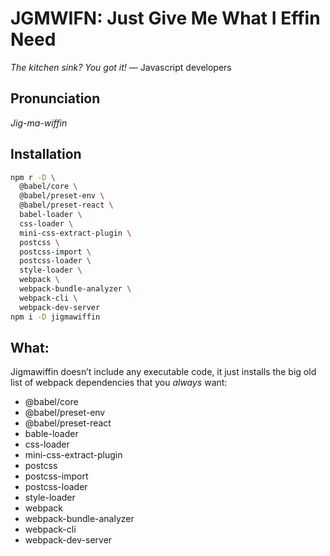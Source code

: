 # JGMWIFN: Just Give Me What I Effin Need

*The kitchen sink? You got it!*
— Javascript developers


## Pronunciation

*Jig-ma-wiffin*


## Installation

```sh
npm r -D \
  @babel/core \
  @babel/preset-env \
  @babel/preset-react \
  babel-loader \
  css-loader \
  mini-css-extract-plugin \
  postcss \
  postcss-import \
  postcss-loader \
  style-loader \
  webpack \
  webpack-bundle-analyzer \
  webpack-cli \
  webpack-dev-server
npm i -D jigmawiffin
```


## What:

Jigmawiffin doesn’t include any executable code, it just installs the big old list of webpack dependencies that you *always* want:

- @babel/core
- @babel/preset-env
- @babel/preset-react
- bable-loader
- css-loader
- mini-css-extract-plugin
- postcss
- postcss-import
- postcss-loader
- style-loader
- webpack
- webpack-bundle-analyzer
- webpack-cli
- webpack-dev-server

